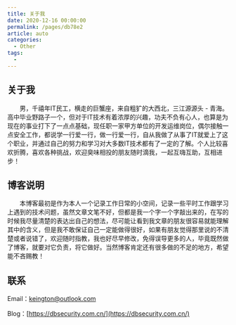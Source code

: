 ```yaml
---
title: 关于我
date: 2020-12-16 00:00:00
permalink: /pages/db78e2
article: auto
categories: 
  - Other
tags: 
  - 
---
```


## 关于我
&ensp;&ensp;&ensp;&ensp;男，千禧年IT民工，横走的巨蟹座，来自粗犷的大西北，三江源源头 - 青海。 高中毕业野路子一个，但对于IT技术有着浓厚的兴趣，功夫不负有心人，也算是为现在的事业打下了一点点基础，现任职一家甲方单位的开发运维岗位，偶尔接触一点安全工作，都说学一行爱一行，做一行爱一行，自从我做了从事了IT就爱上了这个职业，并通过自己的努力和学习对大多数IT技术都有了一定的了解。个人比较喜欢折腾，喜欢各种挑战，欢迎臭味相投的朋友随时滴我，一起互嗨互助，互相进步！

## 博客说明
&ensp;&ensp;&ensp;&ensp;本博客最初是作为本人一个记录工作日常的小空间，记录一些平时工作跟学习上遇到的技术问题，虽然文章文笔不好，但都是我一个字一个字敲出来的，在写的时候我尽量清楚的表达出自己的想法，尽可能让看到我文章的朋友很容易就能理解其中的含义，但是我不敢保证自己一定能做得很好，如果有朋友觉得那里说的不清楚或者说错了，欢迎随时指教，我也好尽早修改，免得误导更多的人，毕竟既然做了博客，就要对它负责，将它做好。当然博客肯定还有很多做的不足的地方，希望能不吝赐教！

## 联系

Email：[keington@outlook.com](mailto:keington@outlook.com)

Blog：[https://dbsecurity.com.cn/](https://dbsecurity.com.cn/)